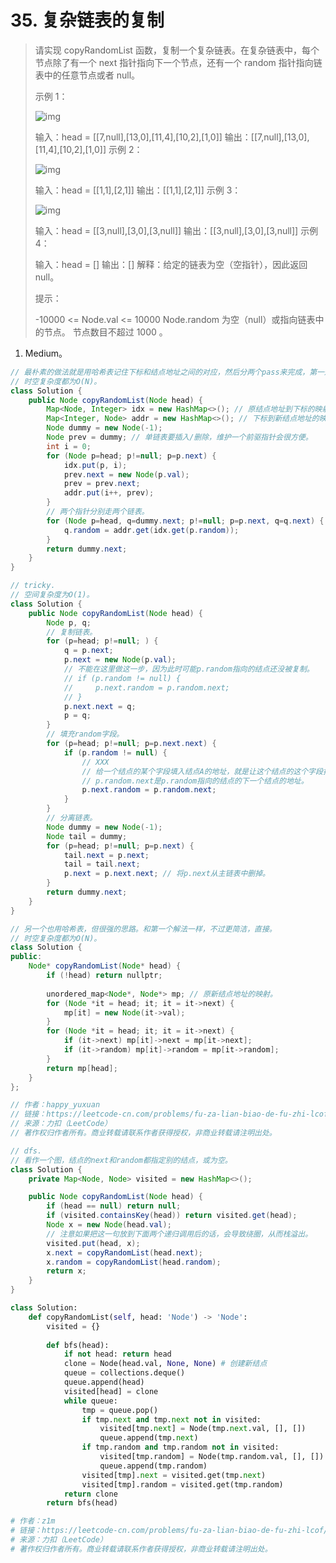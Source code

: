 # 35. 复杂链表的复制

> 请实现 copyRandomList 函数，复制一个复杂链表。在复杂链表中，每个节点除了有一个 next 指针指向下一个节点，还有一个 random 指针指向链表中的任意节点或者 null。
>
> 
>
> 示例 1：
>
> ![img](https://assets.leetcode-cn.com/aliyun-lc-upload/uploads/2020/01/09/e1.png)
>
> 输入：head = [[7,null],[13,0],[11,4],[10,2],[1,0]]
> 输出：[[7,null],[13,0],[11,4],[10,2],[1,0]]
> 示例 2：
>
> ![img](https://assets.leetcode-cn.com/aliyun-lc-upload/uploads/2020/01/09/e2.png)
>
> 输入：head = [[1,1],[2,1]]
> 输出：[[1,1],[2,1]]
> 示例 3：
>
> ![img](https://assets.leetcode-cn.com/aliyun-lc-upload/uploads/2020/01/09/e3.png)
>
> 输入：head = [[3,null],[3,0],[3,null]]
> 输出：[[3,null],[3,0],[3,null]]
> 示例 4：
>
> 输入：head = []
> 输出：[]
> 解释：给定的链表为空（空指针），因此返回 null。
>
>
> 提示：
>
> -10000 <= Node.val <= 10000
> Node.random 为空（null）或指向链表中的节点。
> 节点数目不超过 1000 。

1. Medium。

```java
// 最朴素的做法就是用哈希表记住下标和结点地址之间的对应，然后分两个pass来完成，第一遍复制链表，第二遍填充random字段。
// 时空复杂度都为O(N)。
class Solution {
    public Node copyRandomList(Node head) {
        Map<Node, Integer> idx = new HashMap<>(); // 原结点地址到下标的映射。
        Map<Integer, Node> addr = new HashMap<>(); // 下标到新结点地址的映射。
        Node dummy = new Node(-1);
        Node prev = dummy; // 单链表要插入/删除，维护一个前驱指针会很方便。
        int i = 0;
        for (Node p=head; p!=null; p=p.next) {
            idx.put(p, i);
            prev.next = new Node(p.val);
            prev = prev.next;
            addr.put(i++, prev);
        }
        // 两个指针分别走两个链表。
        for (Node p=head, q=dummy.next; p!=null; p=p.next, q=q.next) {
            q.random = addr.get(idx.get(p.random));
        }
        return dummy.next;
    }
}
```

```java
// tricky.
// 空间复杂度为O(1)。
class Solution {
    public Node copyRandomList(Node head) {
        Node p, q;
        // 复制链表。
        for (p=head; p!=null; ) {
            q = p.next;
            p.next = new Node(p.val);
            // 不能在这里做这一步，因为此时可能p.random指向的结点还没被复制。
            // if (p.random != null) {
            //     p.next.random = p.random.next;
            // }
            p.next.next = q;
            p = q;
        }
        // 填充random字段。
        for (p=head; p!=null; p=p.next.next) {
            if (p.random != null) {
                // XXX
                // 给一个结点的某个字段填入结点A的地址，就是让这个结点的这个字段指向结点A。
                // p.random.next是p.random指向的结点的下一个结点的地址。
                p.next.random = p.random.next;
            }
        }
        // 分离链表。
        Node dummy = new Node(-1);
        Node tail = dummy;
        for (p=head; p!=null; p=p.next) {
            tail.next = p.next;
            tail = tail.next;
            p.next = p.next.next; // 将p.next从主链表中删掉。
        }
        return dummy.next;
    }
}
```

```java
// 另一个也用哈希表，但很强的思路。和第一个解法一样，不过更简洁，直接。
// 时空复杂度都为O(N)。
class Solution {
public:
    Node* copyRandomList(Node* head) {
        if (!head) return nullptr;
        
        unordered_map<Node*, Node*> mp; // 原新结点地址的映射。 
        for (Node *it = head; it; it = it->next) {
            mp[it] = new Node(it->val);
        }
        for (Node *it = head; it; it = it->next) {
            if (it->next) mp[it]->next = mp[it->next];
            if (it->random) mp[it]->random = mp[it->random];
        }
        return mp[head];
    }
};

// 作者：happy_yuxuan
// 链接：https://leetcode-cn.com/problems/fu-za-lian-biao-de-fu-zhi-lcof/solution/mian-shi-ti-35-fu-za-lian-biao-de-fu-zhi-san-chong/
// 来源：力扣（LeetCode）
// 著作权归作者所有。商业转载请联系作者获得授权，非商业转载请注明出处。
```

```java
// dfs.
// 看作一个图，结点的next和random都指定别的结点，或为空。
class Solution {
    private Map<Node, Node> visited = new HashMap<>();

    public Node copyRandomList(Node head) {
        if (head == null) return null;
        if (visited.containsKey(head)) return visited.get(head);
        Node x = new Node(head.val);
        // 注意如果把这一句放到下面两个递归调用后的话，会导致绕圈，从而栈溢出。
        visited.put(head, x);
        x.next = copyRandomList(head.next);
        x.random = copyRandomList(head.random);
        return x;
    }
}
```

```python
class Solution:
    def copyRandomList(self, head: 'Node') -> 'Node':
        visited = {}
    
        def bfs(head):
            if not head: return head
            clone = Node(head.val, None, None) # 创建新结点
            queue = collections.deque()
            queue.append(head)
            visited[head] = clone
            while queue:
                tmp = queue.pop()
                if tmp.next and tmp.next not in visited:
                    visited[tmp.next] = Node(tmp.next.val, [], [])
                    queue.append(tmp.next)  
                if tmp.random and tmp.random not in visited:
                    visited[tmp.random] = Node(tmp.random.val, [], [])
                    queue.append(tmp.random)
                visited[tmp].next = visited.get(tmp.next)
                visited[tmp].random = visited.get(tmp.random)
            return clone
        return bfs(head)

# 作者：z1m
# 链接：https://leetcode-cn.com/problems/fu-za-lian-biao-de-fu-zhi-lcof/solution/lian-biao-de-shen-kao-bei-by-z1m/
# 来源：力扣（LeetCode）
# 著作权归作者所有。商业转载请联系作者获得授权，非商业转载请注明出处。
```

